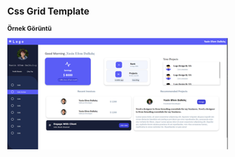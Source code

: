 

## Css Grid Template 



**Örnek Görüntü**

<img src="https://raw.githubusercontent.com/yasinfmd/cssGridTemplate/main/screen.png" width="600">


